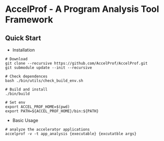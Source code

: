 # AccelProf - A Program Analysis Tool Framework


## Quick Start

* Installation

```shell
# Download
git clone --recursive https://github.com/AccelProf/AccelProf.git
git submodule update --init --recursive

# Check dependences
bash ./bin/utils/check_build_env.sh

# Build and install
./bin/build

# Set env
export ACCEL_PROF_HOME=$(pwd)
export PATH=${ACCEL_PROF_HOME}/bin:${PATH}
```

* Basic Usage

```shell
# analyze the accelerator applications
accelprof -v -t app_analysis {executable} {excutatble args}
```
